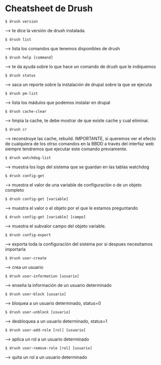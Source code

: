 # Cheatsheet de Drush


```
$ drush version 
```
--> te dice la versión de drush instalada.

```
$ drush list
```
--> lista los comandos que tenemos disponibles de drush

```
$ drush help [command]
```
--> te da ayuda sobre lo que hace un comando de drush que le indiquemos

```
$ drush status 
```
--> saca un reporte sobre la instalación de drupal sobre la que se ejecuta

```
$ drush pm-list
```
--> lista los mádulos que podemos instalar en drupal

```
$ drush cache-clear
```
--> limpia la cache, te debe mostrar de que existe cache y cual eliminar.

```
$ drush cr
```
--> reconstruye las cache, rebuild. IMPORTANTE, si queremos ver el efecto de cualquiera de los otrso comandos en la BBDD a través del interfaz web siempre tendremos que ejecutar este comando previamente.

```
$ drush watchdog-list
```
--> muestra los logs del sistema que se guardan en las tablas watchdog

```
$ drush config-get
```
--> muestra el valor de una variable de configuración o de un objeto completo

```
$ drush config-get [variable]
```
--> muestra el valor o el objeto por el que le estamos preguntando

```
$ drush config-get [variable] [campo]
```
--> muestra el subvalor campo del objeto variable. 

```
$ drush config-export
```
--> exporta toda la configuración del sistema por si despues necesitamos importarla

```
$ drush user-create
```
--> crea un usuario

```
$ drush user-information [usuario]
```
--> enseña la información de un usuario determinado

```
$ drush user-block [usuario]
```
--> bloquea a un usuario determinado, status=0

```
$ drush user-unblock [usuario]
```
--> desbloquea a un usuario determinado, status=1

```
$ drush user-add-role [rol] [usuario]
```
--> aplica un rol a un usuario determinado

```
$ drush user-remove-role [rol] [usuario]
```
--> quita un rol a un usuario determinado